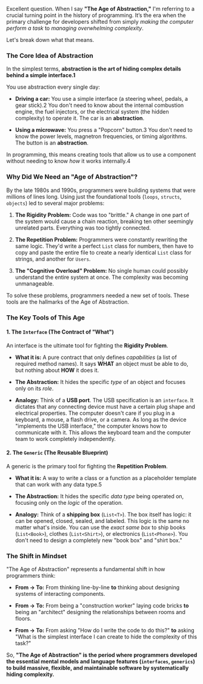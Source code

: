 Excellent question. When I say **"The Age of Abstraction,"** I'm referring to a crucial turning point in the history of programming. It’s the era when the primary challenge for developers shifted from simply _making the computer perform a task_ to _managing overwhelming complexity_.

Let's break down what that means.

### The Core Idea of Abstraction

In the simplest terms, **abstraction is the art of hiding complex details behind a simple interface.1**

You use abstraction every single day:

- **Driving a car:** You use a simple interface (a steering wheel, pedals, a gear stick).2 You don't need to know about the internal combustion engine, the fuel injectors, or the electrical system (the hidden complexity) to operate it. The car is an **abstraction**.
    
- **Using a microwave:** You press a "Popcorn" button.3 You don't need to know the power levels, magnetron frequencies, or timing algorithms. The button is an **abstraction**.
    

In programming, this means creating tools that allow us to use a component without needing to know _how_ it works internally.4

### Why Did We Need an "Age of Abstraction"?

By the late 1980s and 1990s, programmers were building systems that were millions of lines long. Using just the foundational tools (`loops`, `structs`, `objects`) led to several major problems:

1. **The Rigidity Problem:** Code was too "brittle." A change in one part of the system would cause a chain reaction, breaking ten other seemingly unrelated parts. Everything was too tightly connected.
    
2. **The Repetition Problem:** Programmers were constantly rewriting the same logic. They'd write a perfect `List` class for numbers, then have to copy and paste the entire file to create a nearly identical `List` class for strings, and another for `Users`.
    
3. **The "Cognitive Overload" Problem:** No single human could possibly understand the entire system at once. The complexity was becoming unmanageable.
    

To solve these problems, programmers needed a new set of tools. These tools are the hallmarks of the Age of Abstraction.

### The Key Tools of This Age

#### 1. The `Interface` (The Contract of "What")

An interface is the ultimate tool for fighting the **Rigidity Problem**.

- **What it is:** A pure contract that only defines _capabilities_ (a list of required method names). It says **WHAT** an object must be able to do, but nothing about **HOW** it does it.
    
- **The Abstraction:** It hides the specific _type_ of an object and focuses only on its _role_.
    
- **Analogy:** Think of a **USB port**. The USB specification is an `interface`. It dictates that any connecting device must have a certain plug shape and electrical properties. The computer doesn't care if you plug in a keyboard, a mouse, a flash drive, or a camera. As long as the device "implements the USB interface," the computer knows how to communicate with it. This allows the keyboard team and the computer team to work completely independently.
    

#### 2. The `Generic` (The Reusable Blueprint)

A generic is the primary tool for fighting the **Repetition Problem**.

- **What it is:** A way to write a class or a function as a placeholder template that can work with any data type.5
    
- **The Abstraction:** It hides the specific _data type_ being operated on, focusing only on the _logic_ of the operation.
    
- **Analogy:** Think of a **shipping box** (`List<T>`). The box itself has logic: it can be opened, closed, sealed, and labeled. This logic is the same no matter what's inside. You can use the _exact same box_ to ship books (`List<Book>`), clothes (`List<Shirt>`), or electronics (`List<Phone>`). You don't need to design a completely new "book box" and "shirt box."
    

### The Shift in Mindset

"The Age of Abstraction" represents a fundamental shift in how programmers think:

- **From -> To:** From thinking line-by-line **to** thinking about designing systems of interacting components.
    
- **From -> To:** From being a "construction worker" laying code bricks **to** being an "architect" designing the relationships between rooms and floors.
    
- **From -> To:** From asking "How do I write the code to do this?" **to** asking "What is the simplest interface I can create to hide the complexity of this task?"
    

So, **"The Age of Abstraction" is the period where programmers developed the essential mental models and language features (`interfaces`, `generics`) to build massive, flexible, and maintainable software by systematically hiding complexity.**